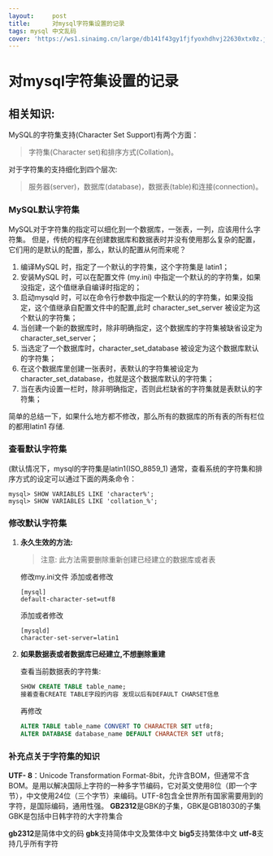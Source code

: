 ```yaml
---
layout:     post
title:      对mysql字符集设置的记录
tags: mysql 中文乱码
cover: 'https://ws1.sinaimg.cn/large/db141f43gy1fjfyoxhdhvj22630xtx0z.jpg'
---
```

# 对mysql字符集设置的记录
## 相关知识:
MySQL的字符集支持(Character Set Support)有两个方面：
> 字符集(Character set)和排序方式(Collation)。

对于字符集的支持细化到四个层次:
> 服务器(server)，数据库(database)，数据表(table)和连接(connection)。

### MySQL默认字符集
MySQL对于字符集的指定可以细化到一个数据库，一张表，一列，应该用什么字符集。
但是，传统的程序在创建数据库和数据表时并没有使用那么复杂的配置，它们用的是默认的配置，那么，默认的配置从何而来呢？
 1. 编译MySQL 时，指定了一个默认的字符集，这个字符集是 latin1；
 2. 安装MySQL 时，可以在配置文件 (my.ini) 中指定一个默认的的字符集，如果没指定，这个值继承自编译时指定的；
 3. 启动mysqld 时，可以在命令行参数中指定一个默认的的字符集，如果没指定，这个值继承自配置文件中的配置,此时 character_set_server 被设定为这个默认的字符集；
 4. 当创建一个新的数据库时，除非明确指定，这个数据库的字符集被缺省设定为character_set_server；
 5. 当选定了一个数据库时，character_set_database 被设定为这个数据库默认的字符集；
 6. 在这个数据库里创建一张表时，表默认的字符集被设定为 character_set_database，也就是这个数据库默认的字符集；
 7. 当在表内设置一栏时，除非明确指定，否则此栏缺省的字符集就是表默认的字符集；

简单的总结一下，如果什么地方都不修改，那么所有的数据库的所有表的所有栏位的都用latin1 存储.

### 查看默认字符集
(默认情况下，mysql的字符集是latin1(ISO_8859_1)
通常，查看系统的字符集和排序方式的设定可以通过下面的两条命令：

```config
mysql> SHOW VARIABLES LIKE 'character%';
mysql> SHOW VARIABLES LIKE 'collation_%';
```
### 修改默认字符集
1. **永久生效的方法:**

    > 注意: 此方法需要删除重新创建已经建立的数据库或者表


    修改my.ini文件
    添加或者修改
    ```config
    [mysql]
    default-character-set=utf8
    ```

    添加或者修改
    ```config
    [mysqld]
    character-set-server=latin1
    ```


2. **如果数据表或者数据库已经建立,不想删除重建**

    查看当前数据表的字符集:
    ```sql
    SHOW CREATE TABLE table_name;
    接着查看CREATE TABLE字段的内容 发现以后有DEFAULT CHARSET信息
    ```
    再修改
    ```sql
    ALTER TABLE table_name CONVERT TO CHARACTER SET utf8;
    ALTER DATABASE database_name DEFAULT CHARACTER SET utf8;
    ```

### 补充点关于字符集的知识
**UTF- 8**：Unicode Transformation Format-8bit，允许含BOM，但通常不含BOM。是用以解决国际上字符的一种多字节编码，它对英文使用8位（即一个字节），中文使用24位（三个字节）来编码。UTF-8包含全世界所有国家需要用到的字符，是国际编码，通用性强。
**GB2312**是GBK的子集，GBK是GB18030的子集
GBK是包括中日韩字符的大字符集合

**gb2312**是简体中文的码
**gbk**支持简体中文及繁体中文
**big5**支持繁体中文
**utf-8**支持几乎所有字符
